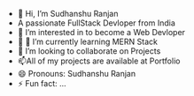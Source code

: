 - 👋 Hi, I’m Sudhanshu Ranjan
- A passionate FullStack Devloper from India
- 👀 I’m interested in to become a Web Devloper
- 🌱 🌱 I’m currently learning MERN Stack
- 💞️ I’m looking to collaborate on Projects
- 📫All of my projects are available at Portfolio
- 😄 Pronouns: Sudhanshu Ranjan
- ⚡ Fun fact: ...

<!---
Sudhanshu-00/Sudhanshu-00 is a ✨ special ✨ repository because its `README.md` (this file) appears on your GitHub profile.
You can click the Preview link to take a look at your changes.
--->
